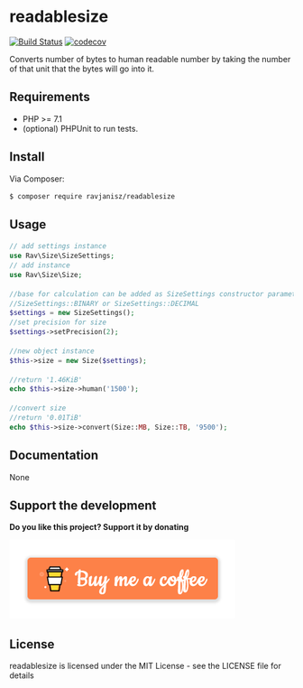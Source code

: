 # readablesize

[![Build Status](https://travis-ci.org/ravjanisz/readablesize.svg?branch=master)](https://travis-ci.org/ravjanisz/readablesize)
[![codecov](https://codecov.io/gh/ravjanisz/readablesize/branch/master/graph/badge.svg)](https://codecov.io/gh/ravjanisz/readablesize)

Converts number of bytes to human readable number by taking the number of that unit that the bytes will go into it.

## Requirements

* PHP >= 7.1
* (optional) PHPUnit to run tests.

## Install

Via Composer:

```bash
$ composer require ravjanisz/readablesize
```
## Usage

```PHP
// add settings instance
use Rav\Size\SizeSettings;
// add instance
use Rav\Size\Size;

//base for calculation can be added as SizeSettings constructor parameter
//SizeSettings::BINARY or SizeSettings::DECIMAL
$settings = new SizeSettings();
//set precision for size
$settings->setPrecision(2);

//new object instance
$this->size = new Size($settings);

//return '1.46KiB'
echo $this->size->human('1500');

//convert size
//return '0.01TiB'
echo $this->size->convert(Size::MB, Size::TB, '9500');
```

## Documentation

None

## Support the development

**Do you like this project? Support it by donating**

<a href="https://www.buymeacoffee.com/ravjanisz">

![alt Buy me a coffee](https://raw.githubusercontent.com/ravjanisz/imagecrypt/master/docs/assets/bmc.png)

</a>

## License

readablesize is licensed under the MIT License - see the LICENSE file for details
